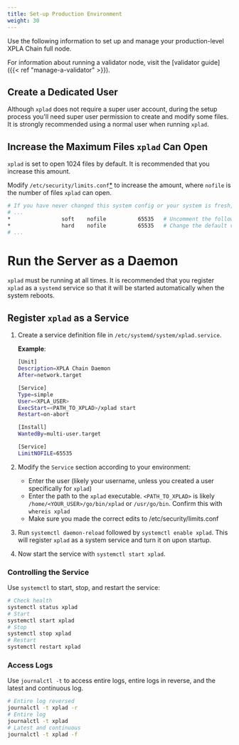 ```yaml
---
title: Set-up Production Environment
weight: 30
---
```


Use the following information to set up and manage your production-level XPLA Chain full node.

For information about running a validator node, visit the [validator guide]({{< ref "manage-a-validator" >}}).

## Create a Dedicated User

Although `xplad` does not require a super user account, during the setup process you'll need super user permission to create and modify some files. It is strongly recommended using a normal user when running `xplad`.

## Increase the Maximum Files `xplad` Can Open

`xplad` is set to open 1024 files by default. It is recommended that you increase this amount.

Modify `/etc/security/limits.conf`[\*](https://linux.die.net/man/5/limits.conf) to increase the amount, where `nofile` is the number of files `xplad` can open.

```bash
# If you have never changed this system config or your system is fresh, most of this file will be commented
# ...
*                soft    nofile          65535   # Uncomment the following two lines at the bottom
*                hard    nofile          65535   # Change the default values to ~65535
# ...
```

# Run the Server as a Daemon

`xplad` must be running at all times. It is recommended that you register `xplad` as a `systemd` service so that it will be started automatically when the system reboots.

## Register `xplad` as a Service

1. Create a service definition file in `/etc/systemd/system/xplad.service`.

   **Example**:

   ```bash
   [Unit]
   Description=XPLA Chain Daemon
   After=network.target

   [Service]
   Type=simple
   User=<XPLA_USER>
   ExecStart=<PATH_TO_XPLAD>/xplad start
   Restart=on-abort

   [Install]
   WantedBy=multi-user.target

   [Service]
   LimitNOFILE=65535
   ```

2. Modify the `Service` section according to your environment:

   - Enter the user (likely your username, unless you created a user specifically for `xplad`)
   - Enter the path to the `xplad` executable. `<PATH_TO_XPLAD>` is likely `/home/<YOUR_USER>/go/bin/xplad` or `/usr/go/bin`. Confirm this with `whereis xplad`
   - Make sure you made the correct edits to /etc/security/limits.conf

3. Run `systemctl daemon-reload` followed by `systemctl enable xplad`. This will register `xplad` as a system service and turn it on upon startup.

4. Now start the service with `systemctl start xplad`.

### Controlling the Service

Use `systemctl` to start, stop, and restart the service:

```bash
# Check health
systemctl status xplad
# Start
systemctl start xplad
# Stop
systemctl stop xplad
# Restart
systemctl restart xplad
```

### Access Logs

Use `journalctl -t` to access entire logs, entire logs in reverse, and the latest and continuous log.

```bash
# Entire log reversed
journalctl -t xplad -r
# Entire log
journalctl -t xplad
# Latest and continuous
journalctl -t xplad -f
```
